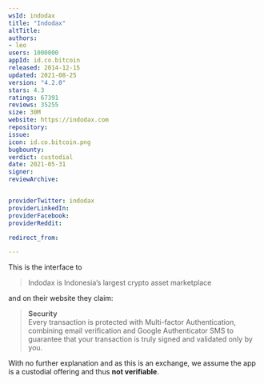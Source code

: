 ```yaml
---
wsId: indodax
title: "Indodax"
altTitle: 
authors:
- leo
users: 1000000
appId: id.co.bitcoin
released: 2014-12-15
updated: 2021-08-25
version: "4.2.0"
stars: 4.3
ratings: 67391
reviews: 35255
size: 30M
website: https://indodax.com
repository: 
issue: 
icon: id.co.bitcoin.png
bugbounty: 
verdict: custodial
date: 2021-05-31
signer: 
reviewArchive:


providerTwitter: indodax
providerLinkedIn: 
providerFacebook: 
providerReddit: 

redirect_from:

---
```



This is the interface to

> Indodax is Indonesia’s largest crypto asset marketplace

and on their website they claim:

> **Security**<br>
  Every transaction is protected with Multi-factor Authentication, combining
  email verification and Google Authenticator SMS to guarantee that your
  transaction is truly signed and validated only by you.

With no further explanation and as this is an exchange, we assume the app is a
custodial offering and thus **not verifiable**.